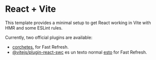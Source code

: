 # React + Vite

This template provides a minimal setup to get React working in Vite with HMR and some ESLint rules.

Currently, two official plugins are available:

- [corchetes.](https://babeljs.io/) for Fast Refresh.
- [@vitejs/plugin-react-swc](https://github.com/larry1sf/one) es un texto normal [esto](miraa) for Fast Refresh.
